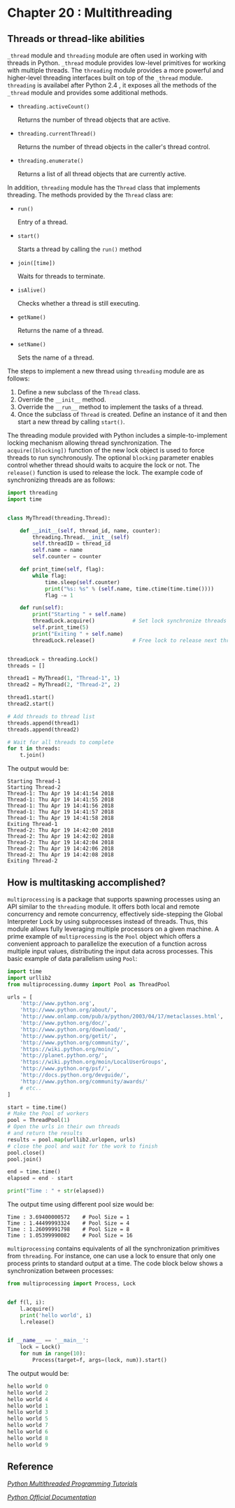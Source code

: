 # Chapter 20 : Multithreading

## Threads or thread-like abilities
`_thread` module and `threading` module are often used in working with threads in Python. `_thread` module provides low-level primitives for working with multiple threads. The `threading` module provides a more powerful and higher-level threading interfaces built on top of the `_thread` module. 
`threading` is availabel after Python 2.4 , it exposes all the methods of the `_thread` module and provides some additional methods.
- `threading.activeCount()`
	
	Returns the number of thread objects that are active.

- `threading.currentThread()`

	Returns the number of thread objects in the caller's thread control.

- `threading.enumerate()`

	Returns a list of all thread objects that are currently active.

In addition, `threading` module has the `Thread` class that implements threading. The methods provided by the `Thread` class are:
- `run()`
	
	Entry of a thread.

- `start()`

	Starts a thread by calling the `run()` method

- `join([time])`

	Waits for threads to terminate.

- `isAlive()`

	Checks whether a thread is still executing.

- `getName()`

	Returns the name of a thread.

- `setName()`

	Sets the name of a thread.

The steps to implement a new thread using `threading` module are as follows:
1. Define a new subclass of the `Thread` class.
2. Override the `__init__` method.
3. Override the `__run__` method to implement the tasks of a thread.
3. Once the subclass of `Thread` is created. Define an instance of it and then start a new thread by calling `start()`.

The threading module provided with Python includes a simple-to-implement locking mechanism allowing thread synchronization. The `acquire([blocking])` function of the new lock object is used to force threads to run synchronously. The optional `blocking` parameter enables control whether thread should waits to acquire the lock or not. The `release()` function is used to release the lock. The example code of synchronizing threads are as follows:
```python
import threading
import time


class MyThread(threading.Thread):

    def __init__(self, thread_id, name, counter):
        threading.Thread.__init__(self)
        self.threadID = thread_id
        self.name = name
        self.counter = counter

    def print_time(self, flag):
        while flag:
            time.sleep(self.counter)
            print("%s: %s" % (self.name, time.ctime(time.time())))
            flag -= 1

    def run(self):
        print("Starting " + self.name)
        threadLock.acquire()            # Set lock synchronize threads
        self.print_time(5)
        print("Exiting " + self.name)
        threadLock.release()            # Free lock to release next thread


threadLock = threading.Lock()
threads = []

thread1 = MyThread(1, "Thread-1", 1)
thread2 = MyThread(2, "Thread-2", 2)

thread1.start()
thread2.start()

# Add threads to thread list
threads.append(thread1)
threads.append(thread2)

# Wait for all threads to complete
for t in threads:
    t.join()
```
The output would be:
```
Starting Thread-1
Starting Thread-2
Thread-1: Thu Apr 19 14:41:54 2018
Thread-1: Thu Apr 19 14:41:55 2018
Thread-1: Thu Apr 19 14:41:56 2018
Thread-1: Thu Apr 19 14:41:57 2018
Thread-1: Thu Apr 19 14:41:58 2018
Exiting Thread-1
Thread-2: Thu Apr 19 14:42:00 2018
Thread-2: Thu Apr 19 14:42:02 2018
Thread-2: Thu Apr 19 14:42:04 2018
Thread-2: Thu Apr 19 14:42:06 2018
Thread-2: Thu Apr 19 14:42:08 2018
Exiting Thread-2
```

## How is multitasking accomplished?

`multiprocessing` is a package that supports spawning processes using an API similar to the `threading` module. It offers both local and remote concurrency and remote concurrency, effectively side-stepping the Global Interpreter Lock by using subprocesses instead of threads. Thus, this module allows fully leveraging multiple processors on a given machine.
A prime example of `multiprocessing` is the `Pool` object which offers a convenient approach to parallelize the execution of a function across multiple input values, distributing the input data across processes.
This basic example of data parallelism using `Pool`:
```python
import time
import urllib2
from multiprocessing.dummy import Pool as ThreadPool

urls = [
    'http://www.python.org',
    'http://www.python.org/about/',
    'http://www.onlamp.com/pub/a/python/2003/04/17/metaclasses.html',
    'http://www.python.org/doc/',
    'http://www.python.org/download/',
    'http://www.python.org/getit/',
    'http://www.python.org/community/',
    'https://wiki.python.org/moin/',
    'http://planet.python.org/',
    'https://wiki.python.org/moin/LocalUserGroups',
    'http://www.python.org/psf/',
    'http://docs.python.org/devguide/',
    'http://www.python.org/community/awards/'
    # etc..
]

start = time.time()
# Make the Pool of workers
pool = ThreadPool(1)
# Open the urls in their own threads
# and return the results
results = pool.map(urllib2.urlopen, urls)
# close the pool and wait for the work to finish
pool.close()
pool.join()

end = time.time()
elapsed = end - start

print("Time : " + str(elapsed))
```
The output time using different pool size would be:
```
Time : 3.69400000572    # Pool Size = 1 
Time : 1.44499993324    # Pool Size = 4 
Time : 1.26099991798    # Pool Size = 8
Time : 1.05399990082    # Pool Size = 16
```
`multiprocessing` contains equivalents of all the synchronization primitives from `threading`. For instance, one can use a lock to ensure that only one process prints to standard output at a time. The code block below shows a synchronization between processes:
```python
from multiprocessing import Process, Lock


def f(l, i):
    l.acquire()
    print('hello world', i)
    l.release()


if __name__ == '__main__':
    lock = Lock()
    for num in range(10):
        Process(target=f, args=(lock, num)).start()
``` 
The output would be:
```python
hello world 0
hello world 2
hello world 4
hello world 1
hello world 3
hello world 5
hello world 7
hello world 6
hello world 8
hello world 9
```

## Reference
[_Python Multithreaded Programming Tutorials_](https://www.tutorialspoint.com/python/python_multithreading.htm)

[_Python Official Documentation_](https://docs.python.org/2/library/multiprocessing.html)
